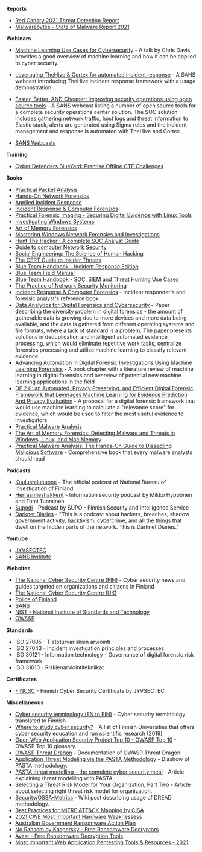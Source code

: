 

**Reports**

* [Red Canary 2021 Threat Detection Report](https://redcanary.com/threat-detection-report/)
* [Malwarebytes - State of Malware Report 2021](https://www.malwarebytes.com/resources/files/2021/04/mwb_stateofmalware2021_exec-summary_with-cta_final.pdf)




**Webinars**

* [Machine Learning Use Cases for Cybersecurity](https://youtu.be/jmVPLwjm_zs) - A talk by Chris Davis, provides a good overview of machine learning and how it can be applied to cyber security.
* [Leveraging TheHive & Cortex for automated incident response](https://www.youtube.com/watch?v=K6K1fNpbf9w) - A SANS webcast introducing TheHive incident response framework with a usage demonstration.
* [Faster, Better, AND Cheaper: Improving security operations using open source tools](https://www.youtube.com/watch?v=jhOpV9eEeb0) - A SANS webcast listing a number of open source tools for a complete security operations center solution. The SOC solution includes gathering network traffic, host logs and threat information to Elastic stack, alerts are generated using Sigma rules and the incident management and response is automated with TheHive and Cortex.

* [SANS Webcasts](https://www.sans.org/webcasts/)


**Training**

* [Cyber Defenders BlueYard: Practise Offline CTF Challenges](https://cyberdefenders.org/labs/)

**Books**

* [Practical Packet Analysis](https://www.amazon.com/Practical-Packet-Analysis-Wireshark-Real-World/dp/1593272669)
* [Hands-On Network Forensics](https://www.amazon.com/Hands-Network-Forensics-Investigate-evidences-ebook/dp/B07FDBJ52L)
* [Applied Incident Response](https://www.amazon.com/Applied-Incident-Response-Steve-Anson/dp/1119560268)
* [Incident Response & Computer Forensics](https://www.amazon.com/Incident-Response-Computer-Forensics-Third/dp/0071798684)
* [Practical Forensic Imaging - Securing Digital Evidence with Linux Tools](https://www.amazon.com/Practical-Forensic-Imaging-Securing-Evidence/dp/1593277938)
* [Investigating Windows Systems](https://www.amazon.com/Investigating-Windows-Systems-Harlan-Carvey/dp/0128114150)
* [Art of Memory Forensics](https://www.amazon.com/Art-Memory-Forensics-Detecting-Malware/dp/1118825098)
* [Mastering Windows Network Forensics and Investigations](https://www.amazon.com/Mastering-Windows-Network-Forensics-Investigation/dp/1118163826)
* [Hunt The Hacker : A complete SOC Analyst Guide](https://www.amazon.com/Hunt-Hackers-Complete-Analyst-Guide/dp/9390396794)
* [Guide to computer Network Security](https://www.amazon.com/Computer-Network-Security-Communications-Networks/dp/1447145429)
* [Social Engineering: The Science of Human Hacking](https://www.amazon.com/Social-Engineering-Science-Human-Hacking/dp/111943338X)
* [The CERT Guide to Insider Threats](https://www.amazon.com/CERT-Guide-Insider-Threats-Information/dp/0321812573)
* [Blue Team Handbook - Incident Response Edition](https://www.amazon.com/Blue-Team-Handbook-condensed-Responder/dp/1500734756)
* [Blue Team Field Manual](https://www.amazon.com/Blue-Team-Field-Manual-BTFM/dp/154101636X)
* [Blue Team Handbook - SOC, SIEM and Threat Hunting Use Cases](https://www.amazon.com/Blue-Team-Handbook-condensed-Operations/dp/1726273989)
* [The Practice of Network Security Monitoring](https://www.amazon.com/Practice-Network-Security-Monitoring-Understanding/dp/1593275099)
* [Incident Response & Computer Forensics](https://www.amazon.com/Incident-Response-Computer-Forensics-Third/dp/0071798684) - Incident responder's and forensic analyst's reference book
* [Data Analytics for Digital Forensics and Cybersecurity](https://www.researchgate.net/publication/320373832_Data_Analytics_for_Digital_Forensics_and_Cybersecurity) - Paper describing the diversity problem in digital forensics - the amount of gatherable data is growing due to more devices and more data being available, and the data is gathered from different operating systems and file formats, where a lack of standard is a problem. The paper presents solutions in deduplication and intelligent automated evidence processing, which would eliminate repetitive work tasks, centralize forensics processing and utilize machine learning to classify relevant evidence.
* [Advancing Automation in Digital Forensic Investigations Using Machine Learning Forensics](https://www.intechopen.com/books/digital-forensic-science/advancing-automation-in-digital-forensic-investigations-using-machine-learning-forensics) - A book chapter with a literature review of machine learning in digital forensics and overview of potential new machine learning applications in the field
* [DF 2.0: an Automated, Privacy Preserving, and Efficient Digital Forensic Framework that Leverages Machine Learning for Evidence Prediction And Privacy Evaluation](https://commons.erau.edu/jdfsl/vol14/iss2/3/) - A proposal for a digital forensic framework that would use machine learning to calculate a "relevance score" for evidence, which would be used to filter the most useful evidence to investigators 
* [Practical Malware Analysis](https://www.amazon.com/Practical-Malware-Analysis-Hands-Dissecting/dp/1593272901)
* [The Art of Memory Forensics: Detecting Malware and Threats in Windows, Linux, and Mac Memory](https://www.amazon.com/Art-Memory-Forensics-Detecting-Malware/dp/1118825098)
* [Practical Malware Analysis: The Hands-On Guide to Dissecting Malicious Software](https://www.amazon.com/Practical-Malware-Analysis-Hands-Dissecting/dp/1593272901) - Comprehensive book that every malware analysts should read

**Podcasts**

* [Kuulusteluhuone](https://open.spotify.com/show/6TUoUF3WDIdZlQwKCRz8cv) - The official podcast of National Bureau of Investigation of Finland
* [Herrasmieshakkerit](https://www.f-secure.com/fi/business/podcasts/herrasmieshakkerit) - Information security podcast by Mikko Hyppönen and Tomi Tuominen
* [Supodi](https://supo.fi/supodi) - Podcast by SUPO - Finnish Security and Intelligence Service
* [Darknet Diaries](https://darknetdiaries.com) - "This is a podcast about hackers, breaches, shadow government activity, hacktivism, cybercrime, and all the things that dwell on the hidden parts of the network. This is Darknet Diaries."

**Youtube**

* [JYVSECTEC](https://www.youtube.com/channel/UCRD1NIpM6_jDg06_c5mxBrw)
* [SANS Institute](https://www.youtube.com/channel/UC2uPNhGken-ogEpJDi4ly6w)

**Websites**

* [The National Cyber Security Centre (FIN)](https://www.kyberturvallisuuskeskus.fi/) - Cyber security news and guides targeted on organizations and citizens in Finland
* [The National Cyber Security Centre (UK)](https://www.ncsc.gov.uk/)
* [Police of Finland](https://www.poliisi.fi/rikokset/kyberrikollisuus)
* [SANS](https://www.sans.org/)
* [NIST - National Institute of Standards and Technology](https://www.nist.gov/)
* [OWASP](https://owasp.org/)

**Standards**

* ISO 27005 - Tietoturvariskien arviointi
* ISO 27043 - Incident investigation principles and processes
* ISO 30121 - Information technology - Governance of digital forensic risk framework
* ISO 31010 - Riskienarviointitekniikat

**Certificates**

* [FINCSC](https://www.fincsc.fi/) - Finnish Cyber Security Certificate by JYVSECTEC

**Miscellaneous**

* [Cyber security terminology (EN to FIN)](https://turvallisuuskomitea.fi/kyberturvallisuuden-sanasto/) - Cyber security terminology translated to Finnish
* [Where to study cyber security?](https://www.jyu.fi/it/fi/tutkimus/julkaisut/it-julkaisut/kyberalan_koulutus_suomessa_verkkoversio.pdf) - A list of Finnish Universities that offers cyber security education and run scientific research (2019)
* [Open Web Application Security Project Top 10 - OWASP Top 10](https://www.synopsys.com/glossary/what-is-owasp-top-10.html) - OWASP Top 10 glossary.
* [OWASP Threat Dragon](https://owasp.org/www-project-threat-dragon/) - Documentation of OWASP Threat Dragon.
* [Application Threat Modeling via the PASTA Methodology](https://owasp.org/www-pdf-archive/APAC13_TonyUV.pdf) - Diashow of PASTA methodology.
* [PASTA threat modelling – the complete cyber security meal](https://www.cynance.co/pasta-threat-modelling/) - Article explaining threat modelling with PASTA.
* [Selecting a Threat Risk Model for Your Organization, Part Two](https://www.esecurityplanet.com/networks/selecting-a-threat-risk-model-for-your-organization-part-two/) - Article about selecting right threat risk model for organization.
* [Security/OSSA-Metrics](https://wiki.openstack.org/wiki/Security/OSSA-Metrics#DREAD) - Wiki post describing usage of DREAD methodology.
* [Best Practices for MITRE ATT&CK Mapping by CISA](https://www.cisa.gov/uscert/ncas/current-activity/2021/06/02/cisa-releases-best-practices-mapping-mitre-attckr)
* [2021 CWE Most Important Hardware Weaknessess](https://cwe.mitre.org/scoring/lists/2021_CWE_MIHW.html)
* [Australian Government Ransomware Action Plan](https://www.homeaffairs.gov.au/cyber-security-subsite/files/ransomware-action-plan.pdf)
* [No Ransom by Kaspersky - Free Ransomware Decryptors](https://noransom.kaspersky.com/)
* [Avast - Free Ransomware Decryption Tools](https://www.avast.com/en-au/ransomware-decryption-tools#pc)
* [Most Important Web Application Pentesting Tools & Resources - 2021](https://gbhackers-com.cdn.ampproject.org/c/s/gbhackers.com/web-application-security-tools-resources/amp/)
